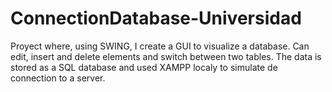 # ConnectionDatabase-Universidad
Proyect where, using SWING, I create a GUI to visualize a database. Can edit, insert and delete elements and switch between two tables. The data is stored as a SQL database and used XAMPP localy to simulate de connection to a server.
